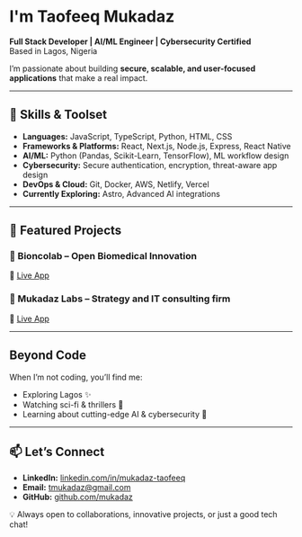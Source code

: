 # I'm Taofeeq Mukadaz  

**Full Stack Developer | AI/ML Engineer | Cybersecurity Certified**  
Based in Lagos, Nigeria  

I’m passionate about building **secure, scalable, and user-focused applications** that make a real impact.  
  
---

## 🚀 Skills & Toolset  

- **Languages:** JavaScript, TypeScript, Python, HTML, CSS  
- **Frameworks & Platforms:** React, Next.js, Node.js, Express, React Native  
- **AI/ML:** Python (Pandas, Scikit-Learn, TensorFlow), ML workflow design  
- **Cybersecurity:** Secure authentication, encryption, threat-aware app design  
- **DevOps & Cloud:** Git, Docker, AWS, Netlify, Vercel  
- **Currently Exploring:** Astro, Advanced AI integrations  

---

## 🌟 Featured Projects  

### 🔬 Bioncolab – Open Biomedical Innovation
🔗 [Live App](https://bioncolab.netlify.app)

### 🔬 Mukadaz Labs – Strategy and IT consulting firm
🔗 [Live App](https://mukadazlabs.com.ng)

---

## Beyond Code  
When I’m not coding, you’ll find me:  
- Exploring Lagos ✨  
- Watching sci-fi & thrillers 🎥  
- Learning about cutting-edge AI & cybersecurity 🔐  

---

## 📫 Let’s Connect  

- **LinkedIn:** [linkedin.com/in/mukadaz-taofeeq](https://linkedin.com/in/mukadaz-taofeeq)  
- **Email:** [tmukadaz@gmail.com](mailto:tmukadaz@gmail.com)  
- **GitHub:** [github.com/mukadaz](https://github.com/mukadaz)  

💡 Always open to collaborations, innovative projects, or just a good tech chat!  
